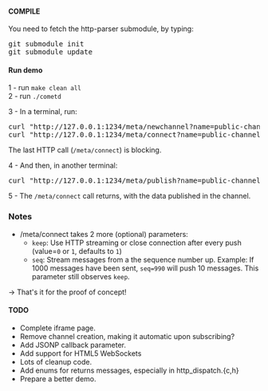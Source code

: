 #### COMPILE

You need to fetch the http-parser submodule, by typing:
<pre>
git submodule init
git submodule update
</pre>


#### Run demo
1 - run `make clean all`  
2 - run `./cometd`

3 - In a terminal, run:
<pre>
curl "http://127.0.0.1:1234/meta/newchannel?name=public-channel&key=c4rp2n3H5KzX"
curl "http://127.0.0.1:1234/meta/connect?name=public-channel"
</pre>
The last HTTP call (`/meta/connect`) is blocking.


4 - And then, in another terminal:
<pre>
curl "http://127.0.0.1:1234/meta/publish?name=public-channel&data=hello-world-of-comet&payload=xxx"
</pre>

5 - The `/meta/connect` call returns, with the data published in the channel.

### Notes
* /meta/connect takes 2 more (optional) parameters:
    * `keep`: Use HTTP streaming or close connection after every push (value=`0` or `1`, defaults to `1`)
    * `seq`: Stream messages from a the sequence number up. Example: If 1000 messages have been sent, `seq=990` will push 10 messages. This parameter still observes `keep`.

→ That's it for the proof of concept!

#### TODO
* Complete iframe page.
* Remove channel creation, making it automatic upon subscribing?
* Add JSONP callback parameter.
* Add support for HTML5 WebSockets
* Lots of cleanup code.
* Add enums for returns messages, especially in http_dispatch.{c,h}
* Prepare a better demo.
